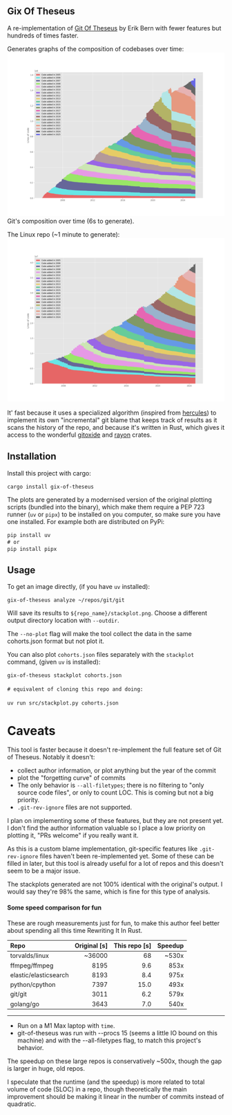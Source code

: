 ## Gix Of Theseus

A re-implementation of [Git Of Theseus](https://github.com/erikbern/git-of-theseus) by Erik Bern with fewer features but hundreds of times faster.

Generates graphs of the composition of codebases over time:
![A stack plot of the composition of git's source code over the years. Each year has its own color in the stack plot, making it look like a layer o sedimentary rock slowly weathered over time.](https://raw.githubusercontent.com/amedeedaboville/gix-of-theseus/main/images/git.png)
Git's composition over time (6s to generate).

The Linux repo (~1 minute to generate):
![The same kind of graph but for linux](https://raw.githubusercontent.com/amedeedaboville/gix-of-theseus/main/images/linux.png)

It' fast because it uses a specialized algorithm (inspired from [hercules](https://github.com/src-d/hercules)) to implement its own "incremental" git blame that keeps track of results as it scans the history of the repo, and because it's written in Rust, which gives it access to the wonderful [gitoxide](https://github.com/GitoxideLabs/gitoxide) and [rayon](https://docs.rs/rayon/latest/rayon/) crates.

## Installation

Install this project with cargo:

```
cargo install gix-of-theseus
```

The plots are generated by a modernised version of the original plotting scripts (bundled into the binary), which make them require a PEP 723 runner (`uv` or `pipx`) to be installed on you computer, so make sure you have one installed. For example both are distributed on PyPi:

```
pip install uv
# or
pip install pipx
```

## Usage

To get an image directly, (if you have `uv` installed):

```
gix-of-theseus analyze ~/repos/git/git
```

Will save its results to `${repo_name}/stackplot.png`. Choose a different output directory location with `--outdir`.

The `--no-plot` flag will make the tool collect the data in the same cohorts.json format but not plot it.

You can also plot `cohorts.json` files separately with the `stackplot` command, (given `uv` is installed):

```
gix-of-theseus stackplot cohorts.json

# equivalent of cloning this repo and doing:

uv run src/stackplot.py cohorts.json
```

# Caveats

This tool is faster because it doesn't re-implement the full feature set of Git of Theseus. Notably it doesn't:

- collect author information, or plot anything but the year of the commit
- plot the "forgetting curve" of commits
- The only behavior is `--all-filetypes`; there is no filtering to "only source code files", or only to count LOC. This is coming but not a big priority.
- `.git-rev-ignore` files are not supported.

I plan on implementing some of these features, but they are not present yet. I don't find the author information valuable so I place a low priority on plotting it, "PRs welcome" if you really want it.

As this is a custom blame implementation, git-specific features like `.git-rev-ignore` files haven't been re-implemented yet. Some of these can be filled in later, but this tool is already useful for a lot of repos and this doesn't seem to be a major issue.

The stackplots generated are not 100% identical with the original's output. I would say they're 98% the same, which is fine for this type of analysis.

#### Some speed comparison for fun

These are rough measurements just for fun, to make this author feel better about spending all this time Rewriting It In Rust.

| Repo                  | Original [s] | This repo [s] | Speedup |
| :-------------------- | -----------: | ------------: | ------: |
| torvalds/linux        |       ~36000 |            68 |   ~530x |
| ffmpeg/ffmpeg         |         8195 |           9.6 |    853x |
| elastic/elasticsearch |         8193 |           8.4 |    975x |
| python/cpython        |         7397 |          15.0 |    493x |
| git/git               |         3011 |           6.2 |    579x |
| golang/go             |         3643 |           7.0 |    540x |

---

- Run on a M1 Max laptop with `time`.
- git-of-theseus was run with --procs 15 (seems a little IO bound on this machine) and with the --all-filetypes flag, to match this project's behavior.

The speedup on these large repos is conservatively ~500x, though the gap is larger in huge, old repos.

I speculate that the runtime (and the speedup) is more related to total volume of code (SLOC) in a repo, though theoretically the main improvement should be making it linear in the number of commits instead of quadratic.
